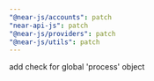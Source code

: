 ```yaml
---
"@near-js/accounts": patch
"near-api-js": patch
"@near-js/providers": patch
"@near-js/utils": patch
---
```


add check for global 'process' object
